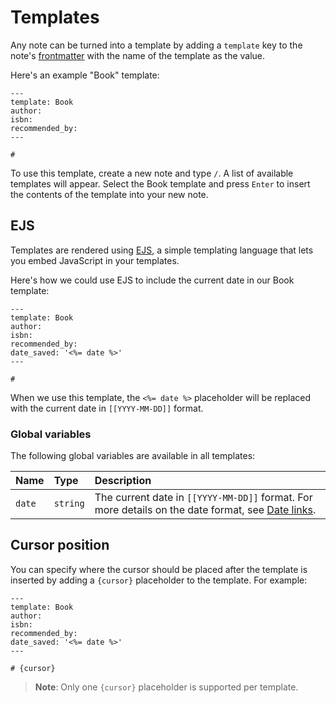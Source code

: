# Templates

Any note can be turned into a template by adding a `template` key to the note's [frontmatter](/docs/metadata.md) with the name of the template as the value.

Here's an example "Book" template:

```
---
template: Book
author:
isbn:
recommended_by:
---

#
```

To use this template, create a new note and type `/`. A list of available templates will appear. Select the Book template and press `Enter` to insert the contents of the template into your new note.

## EJS

Templates are rendered using [EJS](https://ejs.co/), a simple templating language that lets you embed JavaScript in your templates.

Here's how we could use EJS to include the current date in our Book template:

```
---
template: Book
author:
isbn:
recommended_by:
date_saved: '<%= date %>'
---

#

```

When we use this template, the `<%= date %>` placeholder will be replaced with the current date in `[[YYYY-MM-DD]]` format.

### Global variables

The following global variables are available in all templates:

| Name   | Type     | Description                                                                                                                              |
| :----- | :------- | :--------------------------------------------------------------------------------------------------------------------------------------- |
| `date` | `string` | The current date in `[[YYYY-MM-DD]]` format. For more details on the date format, see [Date links](/docs/markdown-syntax.md#date-links). |

## Cursor position

You can specify where the cursor should be placed after the template is inserted by adding a `{cursor}` placeholder to the template. For example:

```
---
template: Book
author:
isbn:
recommended_by:
date_saved: '<%= date %>'
---

# {cursor}
```

> **Note**: Only one `{cursor}` placeholder is supported per template.

<br>

<br>
